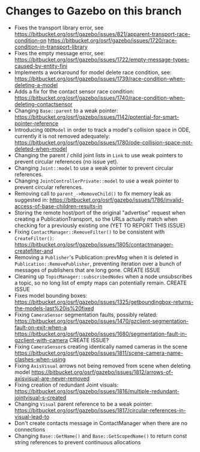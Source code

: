 # Changes to Gazebo on this branch
- Fixes the transport library error, see 
  https://bitbucket.org/osrf/gazebo/issues/821/apparent-transport-race-condition-on
  https://bitbucket.org/osrf/gazebo/issues/1720/race-condition-in-transport-library
- Fixes the empty message error, see:
  https://bitbucket.org/osrf/gazebo/issues/1722/empty-message-types-caused-by-entity-fini
- Implements a workaround for model delete race condition, see:
  https://bitbucket.org/osrf/gazebo/issues/1739/race-condition-when-deleting-a-model
- Adds a fix for the contact sensor race condition:
  https://bitbucket.org/osrf/gazebo/issues/1740/race-condition-when-deleting-contactsensor
- Changing `Base::parent` to a weak pointer:
  https://bitbucket.org/osrf/gazebo/issues/1142/potential-for-smart-pointer-reference
- Introducing `ODEModel` in order to track a model's collision space in ODE, currently it is not
  removed adequately:
  https://bitbucket.org/osrf/gazebo/issues/1780/ode-collision-space-not-deleted-when-model
- Changing the parent / child joint lists in `Link` to use weak pointers to prevent circular
  references (no issue yet).
- Changing `Joint::model` to use a weak pointer to prevent circular references.
- Changing `JointControllerPrivate::model` to use a weak pointer to prevent circular references.
- Removing call to `parent_->RemoveChild()` to fix memory leak as suggested in:
  https://bitbucket.org/osrf/gazebo/issues/1786/invalid-access-of-base-children-results-in
- Storing the remote host/port of the original "advertise" request when creating a PublicationTransport, so the URLs actually match when checking for a previously existing one (YET TO REPORT THIS ISSUE)
- Fixing `ContactManager::RemoveFilter()` to be consistent with `CreateFilter()`:
 https://bitbucket.org/osrf/gazebo/issues/1805/contactmanager-createfilter-and
- Removing a `Publisher`'s Publication::prevMsg when it is deleted in `Publication::RemovePublisher`, preventing
  iteration over a bunch of messages of publishers that are long gone.
  CREATE ISSUE
- Cleaning up `TopicManager::subscribedNodes` when a node unsubscribes a topic, so no long list of empty
  maps can potentially remain.
  CREATE ISSUE
- Fixes model bounding boxes:
  https://bitbucket.org/osrf/gazebo/issues/1325/getboundingbox-returns-the-models-last%20is%20fixed
- Fixing `CameraSensor` segmentation faults, possibly related:
  https://bitbucket.org/osrf/gazebo/issues/1470/gzclient-segmentation-fault-on-exit-when-a
  https://bitbucket.org/osrf/gazebo/issues/1680/segmentation-fault-in-gzclient-with-camera
  CREATE ISSUE?
- Fixing `CameraSensor`s creating identically named cameras in the scene
  https://bitbucket.org/osrf/gazebo/issues/1811/scene-camera-name-clashes-when-using
- Fixing `AxisVisual` arrows not being removed from scene when deleting model
  https://bitbucket.org/osrf/gazebo/issues/1812/arrows-of-axisvisual-are-never-removed
- Fixing creation of redundant Joint visuals:
  https://bitbucket.org/osrf/gazebo/issues/1816/multiple-redundant-jointvisual-s-created
- Changing `Visual` parent reference to be a weak pointer:
  https://bitbucket.org/osrf/gazebo/issues/1817/circular-references-in-visual-lead-to
- Don't create contacts message in ContactManager when there are no connections
- Changing `Base::GetName()` and `Base::GetScopedName()` to return const string references to prevent continuous allocations
